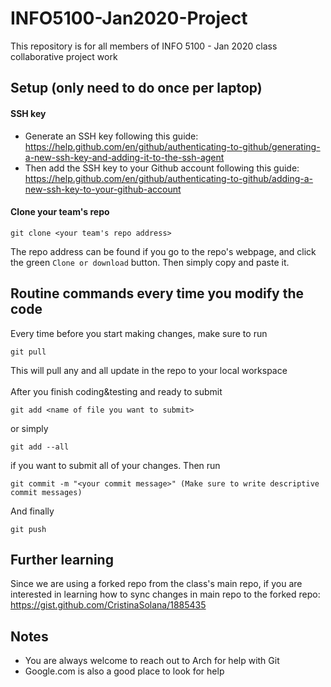 # INFO5100-Jan2020-Project
This repository is for all members of INFO 5100 - Jan 2020 class collaborative project work

## Setup (only need to do once per laptop)
#### SSH key
- Generate an SSH key following this guide: https://help.github.com/en/github/authenticating-to-github/generating-a-new-ssh-key-and-adding-it-to-the-ssh-agent
- Then add the SSH key to your Github account following this guide: https://help.github.com/en/github/authenticating-to-github/adding-a-new-ssh-key-to-your-github-account

#### Clone your team's repo
```
git clone <your team's repo address>
```
The repo address can be found if you go to the repo's webpage, and click the green `Clone or download` button.
Then simply copy and paste it.

## Routine commands every time you modify the code
Every time before you start making changes, make sure to run
```
git pull
```
This will pull any and all update in the repo to your local workspace<br/>
<br/>
After you finish coding&testing and ready to submit
```
git add <name of file you want to submit>
```
or simply
```
git add --all
```
if you want to submit all of your changes. Then run
```
git commit -m "<your commit message>" (Make sure to write descriptive commit messages)
```
And finally
```
git push
```

## Further learning
Since we are using a forked repo from the class's main repo, if you are interested in learning how to sync
changes in main repo to the forked repo: https://gist.github.com/CristinaSolana/1885435

## Notes
- You are always welcome to reach out to Arch for help with Git
- Google.com is also a good place to look for help
